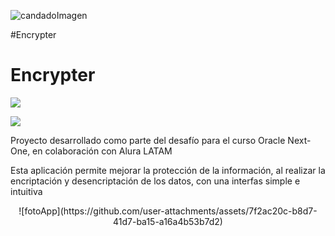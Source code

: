 
![candadoImagen](https://github.com/user-attachments/assets/33c39712-8823-4343-a6fb-5f1babef0fef)

 #Encrypter 
<h1>Encrypter</h1>
<p align="left"><img src="https://img.shields.io/badge/STATUS-EN%20DESAROLLO-green"></p> 
<p align=""><img src="https://img.shields.io/github/stars/camilafernanda?style=social"></p>

<p>Proyecto desarrollado como parte del desafío para el curso Oracle Next-One, en colaboración con Alura LATAM</p>
<p>Esta aplicación permite mejorar la protección de la información, al realizar la encriptación y desencriptación de los datos, con una interfas simple e intuitiva </p>



<p align="center">![fotoApp](https://github.com/user-attachments/assets/7f2ac20c-b8d7-41d7-ba15-a16a4b53b7d2)</p>
